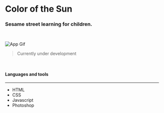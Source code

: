# Color of the Sun
### Sesame street learning for children.  
<br/>

<!--<img src="https://github.com/ahbenn86/color-of-the-sun/blob/master/color%20of%20the%20sun.png?raw=true"><img/>-->

 ![App Gif](https://i.ibb.co/bbxFtZt/ezgif-com-gif-maker-1.gif) 

> Currently under development 

<br/>

#### Languages and tools 
---

* HTML
* CSS
* Javascript
* Photoshop
